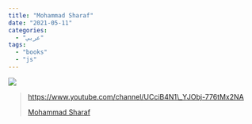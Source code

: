 ```yaml
---
title: "Mohammad Sharaf"
date: "2021-05-11"
categories:
  - "عربي"
tags:
  - "books"
  - "js"
---
```


![](https://yt3.ggpht.com/ytc/AAUvwnhCnPnq_Va9wbUzMWuMgNrHBha8kWM7bHaa6QLK=s176-c-k-c0x00ffffff-no-rj)

> https://www.youtube.com/channel/UCciB4N1\_YJObj-776tMx2NA
>
> [Mohammad Sharaf](https://www.youtube.com/channel/UCciB4N1_YJObj-776tMx2NA)
